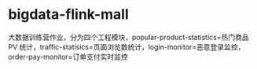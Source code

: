 # bigdata-flink-mall
大数据训练营作业，分为四个工程模块，popular-product-statistics=热门商品 PV 统计，traffic-statisics=页面浏览数统计，login-monitor=恶意登录监控，order-pay-monitor=订单支付实时监控
